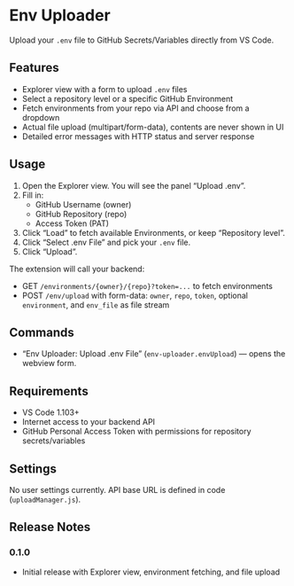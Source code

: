 # Env Uploader

Upload your `.env` file to GitHub Secrets/Variables directly from VS Code.

## Features

- Explorer view with a form to upload `.env` files
- Select a repository level or a specific GitHub Environment
- Fetch environments from your repo via API and choose from a dropdown
- Actual file upload (multipart/form-data), contents are never shown in UI
- Detailed error messages with HTTP status and server response

## Usage

1. Open the Explorer view. You will see the panel “Upload .env”.
2. Fill in:
   - GitHub Username (owner)
   - GitHub Repository (repo)
   - Access Token (PAT)
3. Click “Load” to fetch available Environments, or keep “Repository level”.
4. Click “Select .env File” and pick your `.env` file.
5. Click “Upload”.

The extension will call your backend:
- GET `/environments/{owner}/{repo}?token=...` to fetch environments
- POST `/env/upload` with form-data: `owner`, `repo`, `token`, optional `environment`, and `env_file` as file stream

## Commands

- “Env Uploader: Upload .env File” (`env-uploader.envUpload`) — opens the webview form.

## Requirements

- VS Code 1.103+
- Internet access to your backend API
- GitHub Personal Access Token with permissions for repository secrets/variables

## Settings

No user settings currently. API base URL is defined in code (`uploadManager.js`).

## Release Notes

### 0.1.0
- Initial release with Explorer view, environment fetching, and file upload
